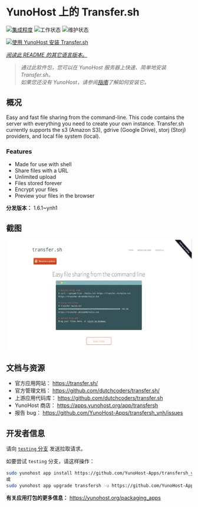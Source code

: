 <!--
注意：此 README 由 <https://github.com/YunoHost/apps/tree/master/tools/readme_generator> 自动生成
请勿手动编辑。
-->

# YunoHost 上的 Transfer.sh

[![集成程度](https://dash.yunohost.org/integration/transfersh.svg)](https://ci-apps.yunohost.org/ci/apps/transfersh/) ![工作状态](https://ci-apps.yunohost.org/ci/badges/transfersh.status.svg) ![维护状态](https://ci-apps.yunohost.org/ci/badges/transfersh.maintain.svg)

[![使用 YunoHost 安装 Transfer.sh](https://install-app.yunohost.org/install-with-yunohost.svg)](https://install-app.yunohost.org/?app=transfersh)

*[阅读此 README 的其它语言版本。](./ALL_README.md)*

> *通过此软件包，您可以在 YunoHost 服务器上快速、简单地安装 Transfer.sh。*  
> *如果您还没有 YunoHost，请参阅[指南](https://yunohost.org/install)了解如何安装它。*

## 概况

Easy and fast file sharing from the command-line. This code contains the server with everything you need to create your own instance.
Transfer.sh currently supports the s3 (Amazon S3), gdrive (Google Drive), storj (Storj) providers, and local file system (local).

### Features

- Made for use with shell
- Share files with a URL
- Unlimited upload
- Files stored forever
- Encrypt your files
- Preview your files in the browser


**分发版本：** 1.6.1~ynh1

## 截图

![Transfer.sh 的截图](./doc/screenshots/transfer.sh-about.jpg)

## 文档与资源

- 官方应用网站： <https://transfer.sh/>
- 官方管理文档： <https://github.com/dutchcoders/transfer.sh/>
- 上游应用代码库： <https://github.com/dutchcoders/transfer.sh>
- YunoHost 商店： <https://apps.yunohost.org/app/transfersh>
- 报告 bug： <https://github.com/YunoHost-Apps/transfersh_ynh/issues>

## 开发者信息

请向 [`testing` 分支](https://github.com/YunoHost-Apps/transfersh_ynh/tree/testing) 发送拉取请求。

如要尝试 `testing` 分支，请这样操作：

```bash
sudo yunohost app install https://github.com/YunoHost-Apps/transfersh_ynh/tree/testing --debug
或
sudo yunohost app upgrade transfersh -u https://github.com/YunoHost-Apps/transfersh_ynh/tree/testing --debug
```

**有关应用打包的更多信息：** <https://yunohost.org/packaging_apps>
